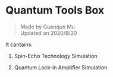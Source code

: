 # Quantum Tools Box

>Made by Guanqun Mu  
Updated on 2020/8/20

It cantains:

1. Spin-Echo Technology Simulation

2. Quantum Lock-in Amplifier Simulation
